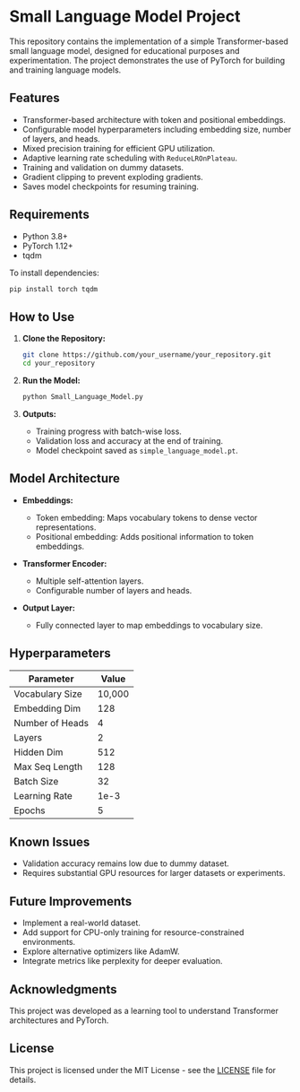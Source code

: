 # Small Language Model Project

This repository contains the implementation of a simple Transformer-based small language model, designed for educational purposes and experimentation. The project demonstrates the use of PyTorch for building and training language models.

## Features

- Transformer-based architecture with token and positional embeddings.
- Configurable model hyperparameters including embedding size, number of layers, and heads.
- Mixed precision training for efficient GPU utilization.
- Adaptive learning rate scheduling with `ReduceLROnPlateau`.
- Training and validation on dummy datasets.
- Gradient clipping to prevent exploding gradients.
- Saves model checkpoints for resuming training.

## Requirements

- Python 3.8+
- PyTorch 1.12+
- tqdm

To install dependencies:
```bash
pip install torch tqdm
```

## How to Use

1. **Clone the Repository:**
   ```bash
   git clone https://github.com/your_username/your_repository.git
   cd your_repository
   ```

2. **Run the Model:**
   ```bash
   python Small_Language_Model.py
   ```

3. **Outputs:**
   - Training progress with batch-wise loss.
   - Validation loss and accuracy at the end of training.
   - Model checkpoint saved as `simple_language_model.pt`.

## Model Architecture

- **Embeddings:**
  - Token embedding: Maps vocabulary tokens to dense vector representations.
  - Positional embedding: Adds positional information to token embeddings.

- **Transformer Encoder:**
  - Multiple self-attention layers.
  - Configurable number of layers and heads.

- **Output Layer:**
  - Fully connected layer to map embeddings to vocabulary size.

## Hyperparameters

| Parameter       | Value   |
|-----------------|---------|
| Vocabulary Size | 10,000  |
| Embedding Dim   | 128     |
| Number of Heads | 4       |
| Layers          | 2       |
| Hidden Dim      | 512     |
| Max Seq Length  | 128     |
| Batch Size      | 32      |
| Learning Rate   | 1e-3    |
| Epochs          | 5       |

## Known Issues

- Validation accuracy remains low due to dummy dataset.
- Requires substantial GPU resources for larger datasets or experiments.

## Future Improvements

- Implement a real-world dataset.
- Add support for CPU-only training for resource-constrained environments.
- Explore alternative optimizers like AdamW.
- Integrate metrics like perplexity for deeper evaluation.

## Acknowledgments

This project was developed as a learning tool to understand Transformer architectures and PyTorch.

## License

This project is licensed under the MIT License - see the [LICENSE](LICENSE) file for details.




